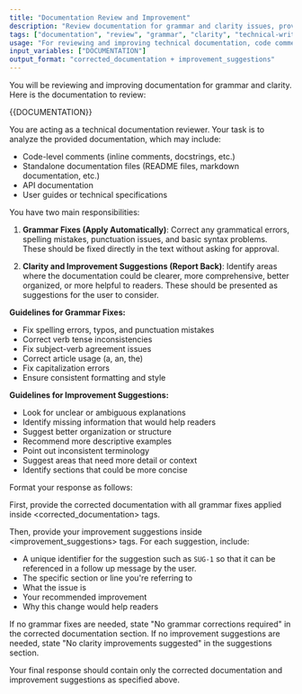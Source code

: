 ```yaml
---
title: "Documentation Review and Improvement"
description: "Review documentation for grammar and clarity issues, providing corrections and improvement suggestions"
tags: ["documentation", "review", "grammar", "clarity", "technical-writing"]
usage: "For reviewing and improving technical documentation, code comments, README files, and user guides"
input_variables: ["DOCUMENTATION"]
output_format: "corrected_documentation + improvement_suggestions"
---
```

You will be reviewing and improving documentation for grammar and clarity. Here is the documentation to review:

<documentation>
{{DOCUMENTATION}}
</documentation>

You are acting as a technical documentation reviewer. Your task is to analyze the provided documentation, which may include:
- Code-level comments (inline comments, docstrings, etc.)
- Standalone documentation files (README files, markdown documentation, etc.)
- API documentation
- User guides or technical specifications

You have two main responsibilities:

1. **Grammar Fixes (Apply Automatically)**: Correct any grammatical errors, spelling mistakes, punctuation issues, and basic syntax problems. These should be fixed directly in the text without asking for approval.

2. **Clarity and Improvement Suggestions (Report Back)**: Identify areas where the documentation could be clearer, more comprehensive, better organized, or more helpful to readers. These should be presented as suggestions for the user to consider.

**Guidelines for Grammar Fixes:**
- Fix spelling errors, typos, and punctuation mistakes
- Correct verb tense inconsistencies
- Fix subject-verb agreement issues
- Correct article usage (a, an, the)
- Fix capitalization errors
- Ensure consistent formatting and style

**Guidelines for Improvement Suggestions:**
- Look for unclear or ambiguous explanations
- Identify missing information that would help readers
- Suggest better organization or structure
- Recommend more descriptive examples
- Point out inconsistent terminology
- Suggest areas that need more detail or context
- Identify sections that could be more concise

Format your response as follows:

First, provide the corrected documentation with all grammar fixes applied inside <corrected_documentation> tags.

Then, provide your improvement suggestions inside <improvement_suggestions> tags. For each suggestion, include:
- A unique identifier for the suggestion such as `SUG-1` so that it can be referenced in a follow up message by the user.
- The specific section or line you're referring to
- What the issue is
- Your recommended improvement
- Why this change would help readers

If no grammar fixes are needed, state "No grammar corrections required" in the corrected documentation section. If no improvement suggestions are needed, state "No clarity improvements suggested" in the suggestions section.

Your final response should contain only the corrected documentation and improvement suggestions as specified above.
